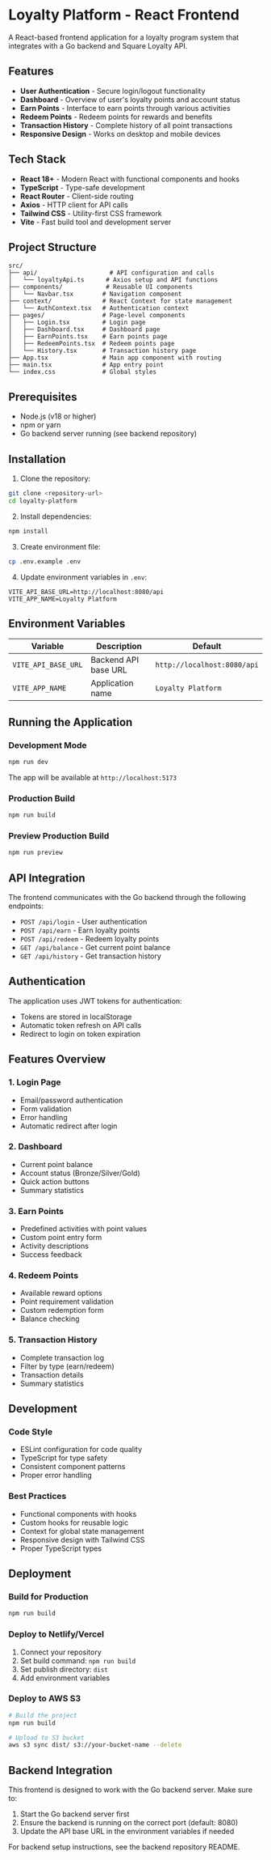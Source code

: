 # Loyalty Platform - React Frontend

A React-based frontend application for a loyalty program system that integrates with a Go backend and Square Loyalty API.

## Features

- **User Authentication** - Secure login/logout functionality
- **Dashboard** - Overview of user's loyalty points and account status
- **Earn Points** - Interface to earn points through various activities
- **Redeem Points** - Redeem points for rewards and benefits
- **Transaction History** - Complete history of all point transactions
- **Responsive Design** - Works on desktop and mobile devices

## Tech Stack

- **React 18+** - Modern React with functional components and hooks
- **TypeScript** - Type-safe development
- **React Router** - Client-side routing
- **Axios** - HTTP client for API calls
- **Tailwind CSS** - Utility-first CSS framework
- **Vite** - Fast build tool and development server

## Project Structure

```
src/
├── api/                    # API configuration and calls
│   └── loyaltyApi.ts      # Axios setup and API functions
├── components/            # Reusable UI components
│   └── Navbar.tsx        # Navigation component
├── context/              # React Context for state management
│   └── AuthContext.tsx   # Authentication context
├── pages/                # Page-level components
│   ├── Login.tsx         # Login page
│   ├── Dashboard.tsx     # Dashboard page
│   ├── EarnPoints.tsx    # Earn points page
│   ├── RedeemPoints.tsx  # Redeem points page
│   └── History.tsx       # Transaction history page
├── App.tsx               # Main app component with routing
├── main.tsx              # App entry point
└── index.css             # Global styles
```

## Prerequisites

- Node.js (v18 or higher)
- npm or yarn
- Go backend server running (see backend repository)

## Installation

1. Clone the repository:
```bash
git clone <repository-url>
cd loyalty-platform
```

2. Install dependencies:
```bash
npm install
```

3. Create environment file:
```bash
cp .env.example .env
```

4. Update environment variables in `.env`:
```
VITE_API_BASE_URL=http://localhost:8080/api
VITE_APP_NAME=Loyalty Platform
```

## Environment Variables

| Variable | Description | Default |
|----------|-------------|---------|
| `VITE_API_BASE_URL` | Backend API base URL | `http://localhost:8080/api` |
| `VITE_APP_NAME` | Application name | `Loyalty Platform` |

## Running the Application

### Development Mode
```bash
npm run dev
```
The app will be available at `http://localhost:5173`

### Production Build
```bash
npm run build
```

### Preview Production Build
```bash
npm run preview
```

## API Integration

The frontend communicates with the Go backend through the following endpoints:

- `POST /api/login` - User authentication
- `POST /api/earn` - Earn loyalty points
- `POST /api/redeem` - Redeem loyalty points
- `GET /api/balance` - Get current point balance
- `GET /api/history` - Get transaction history

## Authentication

The application uses JWT tokens for authentication:
- Tokens are stored in localStorage
- Automatic token refresh on API calls
- Redirect to login on token expiration

## Features Overview

### 1. Login Page
- Email/password authentication
- Form validation
- Error handling
- Automatic redirect after login

### 2. Dashboard
- Current point balance
- Account status (Bronze/Silver/Gold)
- Quick action buttons
- Summary statistics

### 3. Earn Points
- Predefined activities with point values
- Custom point entry form
- Activity descriptions
- Success feedback

### 4. Redeem Points
- Available reward options
- Point requirement validation
- Custom redemption form
- Balance checking

### 5. Transaction History
- Complete transaction log
- Filter by type (earn/redeem)
- Transaction details
- Summary statistics

## Development

### Code Style
- ESLint configuration for code quality
- TypeScript for type safety
- Consistent component patterns
- Proper error handling

### Best Practices
- Functional components with hooks
- Custom hooks for reusable logic
- Context for global state management
- Responsive design with Tailwind CSS
- Proper TypeScript types

## Deployment

### Build for Production
```bash
npm run build
```

### Deploy to Netlify/Vercel
1. Connect your repository
2. Set build command: `npm run build`
3. Set publish directory: `dist`
4. Add environment variables

### Deploy to AWS S3
```bash
# Build the project
npm run build

# Upload to S3 bucket
aws s3 sync dist/ s3://your-bucket-name --delete
```

## Backend Integration

This frontend is designed to work with the Go backend server. Make sure to:

1. Start the Go backend server first
2. Ensure the backend is running on the correct port (default: 8080)
3. Update the API base URL in the environment variables if needed

For backend setup instructions, see the backend repository README.
